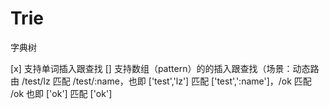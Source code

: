 # Trie
字典树

[x] 支持单词插入跟查找
[] 支持数组（pattern）的的插入跟查找（场景：动态路由 /test/lz 匹配 /test/:name，也即 ['test','lz'] 匹配 ['test',':name']，/ok 匹配 /ok 也即 ['ok'] 匹配 ['ok']